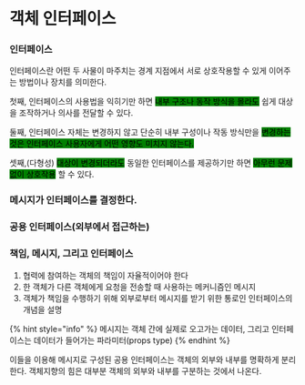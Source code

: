 # 객체 인터페이스

### 인터페이스

인터페이스란 어떤 두 사물이 마주치는 경계 지점에서 서로 상호작용할 수 있게 이어주는 방법이나 장치를 의미한다.



첫째, 인터페이스의 사용법을 익히기만 하면 <mark style="background-color:green;">내부 구조나 동작 방식을 몰라도</mark> 쉽게 대상을 조작하거나 의사를 전달할 수 있다.

둘째, 인터페이스 자체는 변경하지 않고 단순히 내부 구성이나 작동 방식만을 <mark style="background-color:green;">변경하는 것은 인터페이스 사용자에게 어떤 영향도 미치지 않는다.</mark>&#x20;

셋째,(다형성) <mark style="background-color:green;">대상이 변경되더라도</mark> 동일한 인터페이스를 제공하기만 하면 <mark style="background-color:green;">아무런 문제 없이 상호작용</mark> 할 수 있다.



### 메시지가 인터페이스를 결정한다.

### 공용 인터페이스(외부에서 접근하는)

### 책임, 메시지, 그리고 인터페이스

1. 협력에 참여하는 객체의 책임이 자율적이어야 한다
2. 한 객체가 다른 객체에게 요청을 전송할 때 사용하는 메커니즘인 메시지
3. 객체가 책임을 수행하기 위해 외부로부터 메시지를 받기 위한 통로인 인터페이스의 개념을 설명



{% hint style="info" %}
메시지는 객체 간에 실제로 오고가는 데이터, 그리고 인터페이스는 데이터가 들어가는 파라미터(props type)
{% endhint %}



이들을 이용해 메시지로 구성된 공용 인터페이스는 객체의 외부와 내부를 명확하게 분리한다. 객체지향의 힘은 대부분 객체의 외부와 내부를 구분하는 것에서 나온다.







